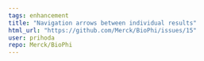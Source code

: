 ```yaml
---
tags: enhancement
title: "Navigation arrows between individual results"
html_url: "https://github.com/Merck/BioPhi/issues/15"
user: prihoda
repo: Merck/BioPhi
---
```


